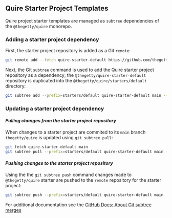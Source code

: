 ## Quire Starter Project Templates

Quire project starter templates are managed as `subtree` dependencies of the `@thegetty/quire` monorepo.

### Adding a starter project dependency

First, the starter project repository is added as a Git `remote`:

```sh
git remote add --fetch quire-starter-default https://github.com/thegetty/quire-starter-default.git
```

Next, the Git `subtree` command is used to add the Quire starter project repository as a dependency; the `@thegetty/quire-starter-default` repository is duplicated into the `@thegetty/quire/starters/default` directory:

```sh
git subtree add --prefix=starters/default quire-starter-default main --squash
```

### Updating a starter project dependency

#### _Pulling changes from the starter project repository_

When changes to a starter project are commited to its `main` branch `thegetty/quire` is updated using `git subtree pull`:

```sh
git fetch quire-starter-default main
git subtree pull --prefix=starters/default quire-starter-default main --squash
```

#### _Pushing changes to the starter project repository_

Using the the `git subtree push` command changes made to `@thegetty/quire` starter are pushed to the `remote` repository for the starter project:

```sh
git subtree push --prefix=starters/default quire-starter-default main
```

For additional documentation see the [GitHub Docs: About Git subtree merges](https://docs.github.com/en/get-started/using-git/about-git-subtree-merges)
